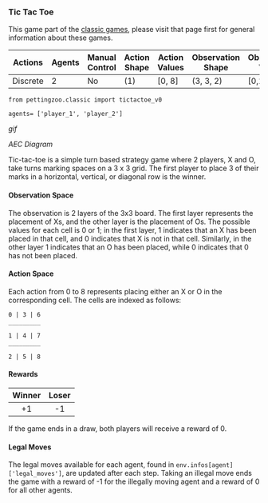 
### Tic Tac Toe

This game part of the [classic games](../classic.md), please visit that page first for general information about these games.

| Actions  | Agents  | Manual Control | Action Shape | Action Values | Observation Shape | Observation Values | Num States |
|----------|---------|----------------|--------------|---------------|-------------------|--------------------|------------|
| Discrete | 2       | No             | (1)          | [0, 8]        | (3, 3, 2)         | [0,1]              | ?          |

`from pettingzoo.classic import tictactoe_v0`

`agents= ['player_1', 'player_2']`

*gif*

*AEC Diagram*

Tic-tac-toe is a simple turn based strategy game where 2 players, X and O, take turns marking spaces on a 3 x 3 grid. The first player to place 3 of their marks in a horizontal, vertical, or diagonal row is the winner.

#### Observation Space

The observation is 2 layers of the 3x3 board. The first layer represents the placement of Xs, and the other layer is the placement of Os. The possible values for each cell is 0 or 1; in the first layer, 1 indicates that an X has been placed in that cell, and 0 indicates that X is not in that cell. Similarly, in the other layer 1 indicates that an O has been placed, while 0 indicates that 0 has not been placed.

#### Action Space

Each action from 0 to 8 represents placing either an X or O in the corresponding cell. The cells are indexed as follows:


 ```
0 | 3 | 6
_________

1 | 4 | 7
_________

2 | 5 | 8
 ```

#### Rewards

| Winner | Loser |
| :----: | :---: |
| +1     | -1    |

If the game ends in a draw, both players will receive a reward of 0.

#### Legal Moves

The legal moves available for each agent, found in `env.infos[agent]['legal_moves']`, are updated after each step. Taking an illegal move ends the game with a reward of -1 for the illegally moving agent and a reward of 0 for all other agents.
